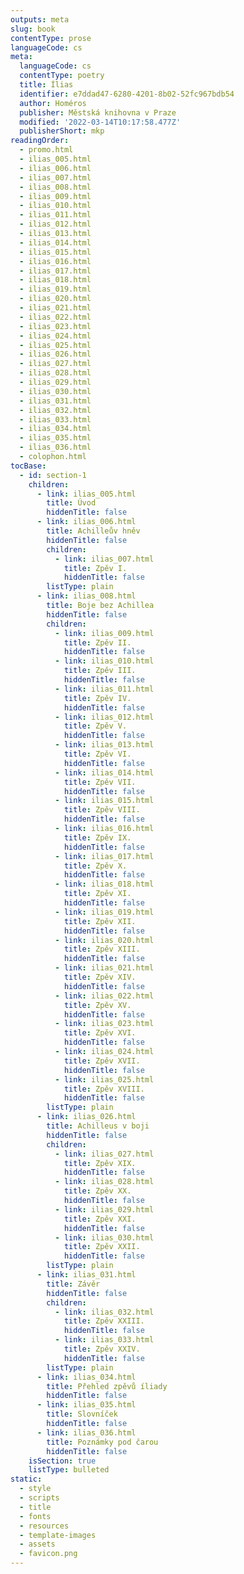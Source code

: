 ```yaml
---
outputs: meta
slug: book
contentType: prose
languageCode: cs
meta:
  languageCode: cs
  contentType: poetry
  title: Ílias
  identifier: e7ddad47-6280-4201-8b02-52fc967bdb54
  author: Homéros
  publisher: Městská knihovna v Praze
  modified: '2022-03-14T10:17:58.477Z'
  publisherShort: mkp
readingOrder:
  - promo.html
  - ilias_005.html
  - ilias_006.html
  - ilias_007.html
  - ilias_008.html
  - ilias_009.html
  - ilias_010.html
  - ilias_011.html
  - ilias_012.html
  - ilias_013.html
  - ilias_014.html
  - ilias_015.html
  - ilias_016.html
  - ilias_017.html
  - ilias_018.html
  - ilias_019.html
  - ilias_020.html
  - ilias_021.html
  - ilias_022.html
  - ilias_023.html
  - ilias_024.html
  - ilias_025.html
  - ilias_026.html
  - ilias_027.html
  - ilias_028.html
  - ilias_029.html
  - ilias_030.html
  - ilias_031.html
  - ilias_032.html
  - ilias_033.html
  - ilias_034.html
  - ilias_035.html
  - ilias_036.html
  - colophon.html
tocBase:
  - id: section-1
    children:
      - link: ilias_005.html
        title: Úvod
        hiddenTitle: false
      - link: ilias_006.html
        title: Achilleův hněv
        hiddenTitle: false
        children:
          - link: ilias_007.html
            title: Zpěv I.
            hiddenTitle: false
        listType: plain
      - link: ilias_008.html
        title: Boje bez Achillea
        hiddenTitle: false
        children:
          - link: ilias_009.html
            title: Zpěv II.
            hiddenTitle: false
          - link: ilias_010.html
            title: Zpěv III.
            hiddenTitle: false
          - link: ilias_011.html
            title: Zpěv IV.
            hiddenTitle: false
          - link: ilias_012.html
            title: Zpěv V.
            hiddenTitle: false
          - link: ilias_013.html
            title: Zpěv VI.
            hiddenTitle: false
          - link: ilias_014.html
            title: Zpěv VII.
            hiddenTitle: false
          - link: ilias_015.html
            title: Zpěv VIII.
            hiddenTitle: false
          - link: ilias_016.html
            title: Zpěv IX.
            hiddenTitle: false
          - link: ilias_017.html
            title: Zpěv X.
            hiddenTitle: false
          - link: ilias_018.html
            title: Zpěv XI.
            hiddenTitle: false
          - link: ilias_019.html
            title: Zpěv XII.
            hiddenTitle: false
          - link: ilias_020.html
            title: Zpěv XIII.
            hiddenTitle: false
          - link: ilias_021.html
            title: Zpěv XIV.
            hiddenTitle: false
          - link: ilias_022.html
            title: Zpěv XV.
            hiddenTitle: false
          - link: ilias_023.html
            title: Zpěv XVI.
            hiddenTitle: false
          - link: ilias_024.html
            title: Zpěv XVII.
            hiddenTitle: false
          - link: ilias_025.html
            title: Zpěv XVIII.
            hiddenTitle: false
        listType: plain
      - link: ilias_026.html
        title: Achilleus v boji
        hiddenTitle: false
        children:
          - link: ilias_027.html
            title: Zpěv XIX.
            hiddenTitle: false
          - link: ilias_028.html
            title: Zpěv XX.
            hiddenTitle: false
          - link: ilias_029.html
            title: Zpěv XXI.
            hiddenTitle: false
          - link: ilias_030.html
            title: Zpěv XXII.
            hiddenTitle: false
        listType: plain
      - link: ilias_031.html
        title: Závěr
        hiddenTitle: false
        children:
          - link: ilias_032.html
            title: Zpěv XXIII.
            hiddenTitle: false
          - link: ilias_033.html
            title: Zpěv XXIV.
            hiddenTitle: false
        listType: plain
      - link: ilias_034.html
        title: Přehled zpěvů íliady
        hiddenTitle: false
      - link: ilias_035.html
        title: Slovníček
        hiddenTitle: false
      - link: ilias_036.html
        title: Poznámky pod čarou
        hiddenTitle: false
    isSection: true
    listType: bulleted
static:
  - style
  - scripts
  - title
  - fonts
  - resources
  - template-images
  - assets
  - favicon.png
---
```

